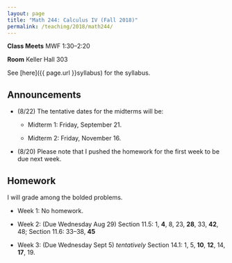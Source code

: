 ```yaml
---
layout: page
title: "Math 244: Calculus IV (Fall 2018)"
permalink: /teaching/2018/math244/
---
```


**Class Meets** MWF 1:30–2:20

**Room** Keller Hall 303

See [here]({{ page.url }}syllabus) for the syllabus.

Announcements
-------------

* (8/22) The tentative dates for the midterms will be:

    * Midterm 1: Friday, September 21.

    * Midterm 2: Friday, November 16.

* (8/20) Please note that I pushed the homework for the first week to be due next week. 

Homework
--------

I will grade among the bolded problems.

* Week 1: No homework.

* Week 2: (Due Wednesday Aug 29) Section 11.5: 1, **4**, 8, 23, **28**, 33, **42**, 48; Section 11.6: 33–38, **45**

* Week 3: (Due Wednesday Sept 5) *tentatively* Section 14.1: 1, 5, **10**, **12**, 14, **17**, 19.


